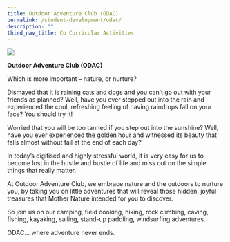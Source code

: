 ```yaml
---
title: Outdoor Adventure Club (ODAC)
permalink: /student-development/odac/
description: ""
third_nav_title: Co Curricular Activities
---
```

![](/images/bgssclubs.jpg)

**Outdoor Adventure Club (ODAC)**

Which is more important – nature, or nurture?

Dismayed that it is raining cats and dogs and you can’t go out with your friends as planned? Well, have you ever stepped out into the rain and experienced the cool, refreshing feeling of having raindrops fall on your face? You should try it!

Worried that you will be too tanned if you step out into the sunshine? Well, have you ever experienced the golden hour and witnessed its beauty that falls almost without fail at the end of each day?

In today’s digitised and highly stressful world, it is very easy for us to become lost in the hustle and bustle of life and miss out on the simple things that really matter.

At Outdoor Adventure Club, we embrace nature and the outdoors to nurture you, by taking you on little adventures that will reveal those hidden, joyful treasures that Mother Nature intended for you to discover.

So join us on our camping, field cooking, hiking, rock climbing, caving, fishing, kayaking, sailing, stand-up paddling, windsurfing adventures.

ODAC… where adventure never ends.
